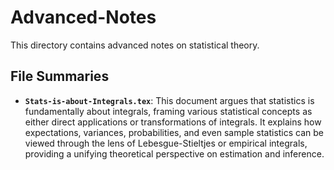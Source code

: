 # Advanced-Notes

This directory contains advanced notes on statistical theory.

## File Summaries

- **`Stats-is-about-Integrals.tex`**: This document argues that statistics is
  fundamentally about integrals, framing various statistical concepts as either
  direct applications or transformations of integrals. It explains how
  expectations, variances, probabilities, and even sample statistics can be
  viewed through the lens of Lebesgue-Stieltjes or empirical integrals,
  providing a unifying theoretical perspective on estimation and inference.
